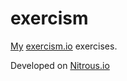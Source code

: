 exercism
========

[My](http://exercism.io/tiagoefmoraes) [exercism.io](http://exercism.io/) exercises.

Developed on [Nitrous.io](http://goo.gl/OtcnFe)

